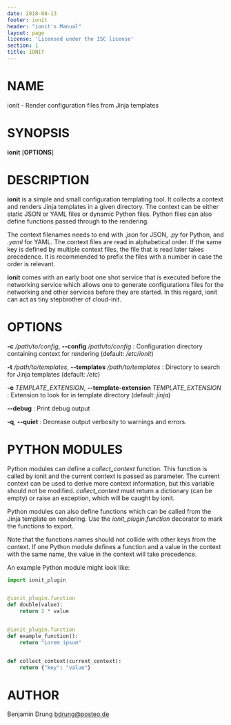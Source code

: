 ```yaml
---
date: 2018-08-13
footer: ionit
header: "ionit's Manual"
layout: page
license: 'Licensed under the ISC license'
section: 1
title: IONIT
---
```


# NAME

ionit - Render configuration files from Jinja templates

# SYNOPSIS

**ionit** [**OPTIONS**]

# DESCRIPTION

**ionit** is a simple and small configuration templating tool. It collects a
context and renders Jinja templates in a given directory. The context can be
either static JSON or YAML files or dynamic Python files. Python files can also
define functions passed through to the rendering.

The context filenames needs to end with *.json* for JSON, *.py* for Python,
and *.yaml* for YAML. The context files are read in alphabetical order. If the
same key is defined by multiple context files, the file that is read later takes
precedence. It is recommended to prefix the files with a number in case the
order is relevant.

**ionit** comes with an early boot one shot service that is executed before the
networking service which allows one to generate configurations files for the
networking and other services before they are started. In this regard, ionit can
act as tiny stepbrother of cloud-init.

# OPTIONS

**-c** */path/to/config*, **--config** */path/to/config*
:    Configuration directory containing context for rendering (default:
*/etc/ionit*)

**-t** */path/to/templates*, **--templates** */path/to/templates*
:    Directory to search for Jinja templates (default: */etc*)

**-e** *TEMPLATE_EXTENSION*, **--template-extension** *TEMPLATE_EXTENSION*
:    Extension to look for in template directory (default: *jinja*)

**--debug**
:    Print debug output

**-q**, **--quiet**
:    Decrease output verbosity to warnings and errors.

# PYTHON MODULES

Python modules can define a *collect_context* function. This function is called
by ionit and the current context is passed as parameter. The current context can
be used to derive more context information, but this variable should not be
modified. *collect_context* must return a dictionary (can be empty) or raise an
exception, which will be caught by ionit.

Python modules can also define functions which can be called from the Jinja
template on rendering. Use the *ionit_plugin.function* decorator to mark the
functions to export.

Note that the functions names should not collide with other keys from the
context. If one Python module defines a function and a value in the context
with the same name, the value in the context will take precedence.

An example Python module might look like:

```python
import ionit_plugin


@ionit_plugin.function
def double(value):
    return 2 * value


@ionit_plugin.function
def example_function():
    return "Lorem ipsum"


def collect_context(current_context):
    return {"key": "value"}
```

# AUTHOR

Benjamin Drung <bdrung@posteo.de>
